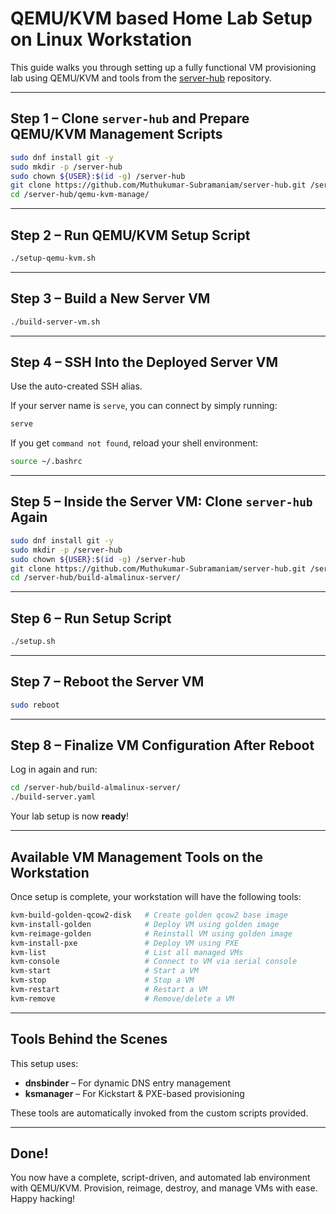 # QEMU/KVM based Home Lab Setup on Linux Workstation

This guide walks you through setting up a fully functional VM provisioning lab using QEMU/KVM and tools from the [server-hub](https://github.com/Muthukumar-Subramaniam/server-hub) repository.

---

## Step 1 – Clone `server-hub` and Prepare QEMU/KVM Management Scripts

```bash
sudo dnf install git -y
sudo mkdir -p /server-hub
sudo chown ${USER}:$(id -g) /server-hub
git clone https://github.com/Muthukumar-Subramaniam/server-hub.git /server-hub
cd /server-hub/qemu-kvm-manage/
```

---

## Step 2 – Run QEMU/KVM Setup Script

```bash
./setup-qemu-kvm.sh
```

---

## Step 3 – Build a New Server VM

```bash
./build-server-vm.sh
```

---

## Step 4 – SSH Into the Deployed Server VM

Use the auto-created SSH alias.

If your server name is `serve`, you can connect by simply running:

```bash
serve
```

If you get `command not found`, reload your shell environment:

```bash
source ~/.bashrc
```

---

## Step 5 – Inside the Server VM: Clone `server-hub` Again

```bash
sudo dnf install git -y
sudo mkdir -p /server-hub
sudo chown ${USER}:$(id -g) /server-hub
git clone https://github.com/Muthukumar-Subramaniam/server-hub.git /server-hub
cd /server-hub/build-almalinux-server/
```

---

## Step 6 – Run Setup Script

```bash
./setup.sh
```

---

## Step 7 – Reboot the Server VM

```bash
sudo reboot
```

---

## Step 8 – Finalize VM Configuration After Reboot

Log in again and run:

```bash
cd /server-hub/build-almalinux-server/
./build-server.yaml
```

Your lab setup is now **ready**!

---

## Available VM Management Tools on the Workstation

Once setup is complete, your workstation will have the following tools:

```bash
kvm-build-golden-qcow2-disk   # Create golden qcow2 base image
kvm-install-golden            # Deploy VM using golden image
kvm-reimage-golden            # Reinstall VM using golden image
kvm-install-pxe               # Deploy VM using PXE
kvm-list                      # List all managed VMs
kvm-console                   # Connect to VM via serial console
kvm-start                     # Start a VM
kvm-stop                      # Stop a VM
kvm-restart                   # Restart a VM
kvm-remove                    # Remove/delete a VM
```

---

## Tools Behind the Scenes

This setup uses:

- **dnsbinder** – For dynamic DNS entry management
- **ksmanager** – For Kickstart & PXE-based provisioning

These tools are automatically invoked from the custom scripts provided.

---

## Done!

You now have a complete, script-driven, and automated lab environment with QEMU/KVM.
Provision, reimage, destroy, and manage VMs with ease. Happy hacking!

